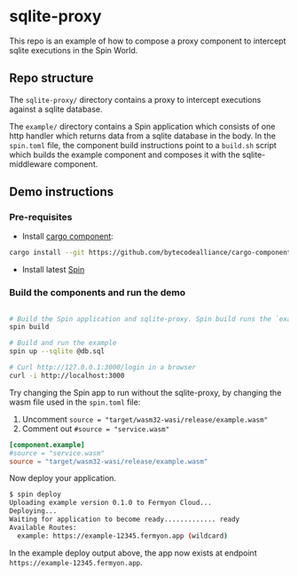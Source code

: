 # sqlite-proxy

This repo is an example of how to compose a proxy component to intercept sqlite executions in the Spin World.

## Repo structure

The `sqlite-proxy/` directory contains a proxy to intercept executions against a sqlite database.

The `example/` directory contains a Spin application which consists of one http handler which returns data from a sqlite database in the body. In the `spin.toml` file, the component build instructions point to a `build.sh` script which builds the example component and composes it with the sqlite-middleware component.

## Demo instructions

### Pre-requisites

- Install [cargo component](https://github.com/bytecodealliance/cargo-component):

```bash
cargo install --git https://github.com/bytecodealliance/cargo-component cargo-component
```

- Install latest [Spin](https://github.com/fermyon/spin)

### Build the components and run the demo

```bash

# Build the Spin application and sqlite-proxy. Spin build runs the `example/build.sh` script.
spin build

# Build and run the example
spin up --sqlite @db.sql

# Curl http://127.0.0.1:3000/login in a browser
curl -i http://localhost:3000
```

Try changing the Spin app to run without the sqlite-proxy, by changing the wasm file used in the `spin.toml` file:

1. Uncomment `source = "target/wasm32-wasi/release/example.wasm"`
2. Comment out `#source = "service.wasm"`

```toml
[component.example]
#source = "service.wasm"
source = "target/wasm32-wasi/release/example.wasm"
```

Now deploy your application.

```sh
$ spin deploy
Uploading example version 0.1.0 to Fermyon Cloud...
Deploying...
Waiting for application to become ready............. ready
Available Routes:
  example: https://example-12345.fermyon.app (wildcard)
```

In the example deploy output above, the app now exists at endpoint `https://example-12345.fermyon.app`.
